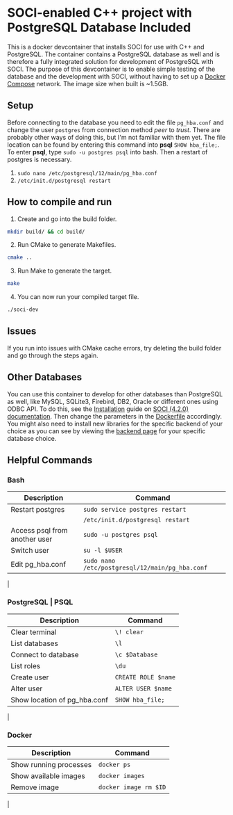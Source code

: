 # SOCI-enabled C++ project with PostgreSQL Database Included

This is a docker devcontainer that installs SOCI for use with C++ and PostgreSQL. The container contains a PostgreSQL database as well and is therefore a fully integrated solution for development of PostgreSQL with SOCI. The purpose of this devcontainer is to enable simple testing of the database and the development with SOCI, without having to set up a [Docker Compose](https://docs.docker.com/compose/) network. The image size when built is ~1.5GB.

## Setup

Before connecting to the database you need to edit the file `pg_hba.conf` and change the user `postgres` from connection method <i>peer</i> to <i>trust</i>. There are probably other ways of doing this, but I'm not familiar with them yet. The file location can be found by entering this command into <b>psql</b> `SHOW hba_file;`. To enter <b>psql</b>, type `sudo -u postgres psql` into bash. Then a restart of postgres is necessary.

1. `sudo nano /etc/postgresql/12/main/pg_hba.conf`
2. `/etc/init.d/postgresql restart`

## How to compile and run

1. Create and go into the build folder.

```bash
mkdir build/ && cd build/
```
2. Run CMake to generate Makefiles.

```bash
cmake ..
```

3. Run Make to generate the target.

```bash
make 
```

4. You can now run your compiled target file.

```bash
./soci-dev
```

## Issues
If you run into issues with CMake cache errors, try deleting the build folder and go through the steps again.

## Other Databases
You can use this container to develop for other databases than PostgreSQL as well, like MySQL, SQLite3, Firebird, DB2, Oracle or different ones using ODBC API.  To do this, see the [Installation](http://soci.sourceforge.net/doc/release/4.0/installation/) guide on [SOCI (4.2.0) documentation](http://soci.sourceforge.net/doc/release/4.0/). Then change the parameters in the [Dockerfile](https://github.com/mariugul/soci-devcontainer/blob/main/.devcontainer/Dockerfile) accordingly. You might also need to install new libraries for the specific backend of your choice as you can see by viewing the [backend page](http://soci.sourceforge.net/doc/release/4.0/backends/) for your specific database choice.

## Helpful Commands

### Bash 

| Description                   | Command |
| ----------------------------- | ------- |
| Restart postgres              | `sudo service postgres restart`  |
|                               | `/etc/init.d/postgresql restart` |
| Access psql from another user | `sudo -u postgres psql`          |
| Switch user                   | `su -l $USER`                    |
| Edit pg_hba.conf              | `sudo nano /etc/postgresql/12/main/pg_hba.conf` |
|

### PostgreSQL | PSQL

| Description                  | Command |
| ---------------------------- | ------- |
| Clear terminal               | `\! clear`     |
| List databases               | `\l`           |
| Connect to database          | `\c $Database` |
| List roles                   | `\du`          |
| Create user                  | `CREATE ROLE $name` |
| Alter user                   | `ALTER USER $name`  |
| Show location of pg_hba.conf | `SHOW hba_file;`    |
|

### Docker

| Description                  | Command |
| ---------------------------- | ------- |
| Show running processes | `docker ps`           |
| Show available images  | `docker images`       |
| Remove image           | `docker image rm $ID` |
| 